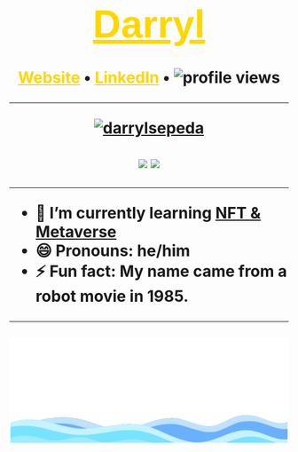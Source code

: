 <p style="background-image: url('https://scontent-xsp1-1.xx.fbcdn.net/v/t1.0-9/67313905_10219515380740723_847708016017932288_o.jpg?_nc_cat=103&_nc_sid=19026a&_nc_ohc=4QJVKGqtyfYAX-Z3yMd&_nc_ht=scontent-xsp1-1.xx&oh=9f3848284410f265f4623b3e06e16d94&oe=5FA6419C');width:100%;height:400px;background-position: 0 -20px;background-size:100%;color:#fff;display:flex;align-items:center;justify-content:center;background-repeat:no-repeat;">
</p>

<h1 align="center"><a href="https://thereal-website.com" style="color:#ffd700;font-size:70px;font-family: arial;text-align:center;">Darryl</a><h1>

<p align="center">
  <a href="https://thereal-website.com" style="color:#ffd700">Website</a> •
  <a href="https://www.linkedin.com/in/darryl-rn/" style="color:#ffd700">LinkedIn</a> •
  <img src="https://gpvc.arturio.dev/darrylsepeda" alt="profile views">
</p>

---
<p align="center">
  <a href="https://github.com/ryo-ma/github-profile-trophy"><img src="https://github-profile-trophy.vercel.app/?username=darrylsepeda&theme=darkhub&no-frame=true&no-bg=true&column=-1" alt="darrylsepeda" /></a>
</p>

<p align="center">
  <img src="https://github-readme-stats.vercel.app/api/top-langs/?username=darrylsepeda&bg_color=001529&title_color=ffd700&text_color=ffd700&langs_count=10&layout=compact" />
  <img src="https://github-readme-stats.vercel.app/api?username=darrylsepeda&show_icons=true&bg_color=001529&title_color=ffd700&text_color=ffd700&count_private=true" />
</p>

---

- 🌱 I’m currently learning [NFT & Metaverse](https://www.sandbox.game/en/)
- 😄 Pronouns: he/him
- ⚡ Fun fact: My name came from a robot movie in 1985.

---

<img src="footer.gif" width="100%" />
<!-- I'm a [Software Engineer](https://wedbio.com) focusing on fullstack web applications.  -->
<!-- - 👯 I’m looking to collaborate on ...
- 🤔 I’m looking for help with ...
- 💬 Ask me about ...
- 📫 How to reach me:  -->
